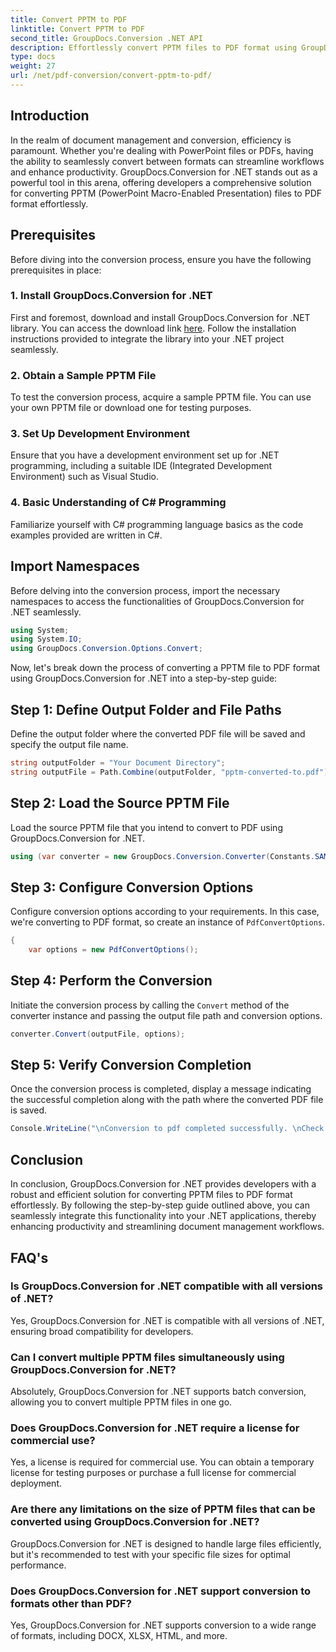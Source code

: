 ```yaml
---
title: Convert PPTM to PDF
linktitle: Convert PPTM to PDF
second_title: GroupDocs.Conversion .NET API
description: Effortlessly convert PPTM files to PDF format using GroupDocs.Conversion for .NET. Streamline document management workflows with ease.
type: docs
weight: 27
url: /net/pdf-conversion/convert-pptm-to-pdf/
---
```

## Introduction
In the realm of document management and conversion, efficiency is paramount. Whether you're dealing with PowerPoint files or PDFs, having the ability to seamlessly convert between formats can streamline workflows and enhance productivity. GroupDocs.Conversion for .NET stands out as a powerful tool in this arena, offering developers a comprehensive solution for converting PPTM (PowerPoint Macro-Enabled Presentation) files to PDF format effortlessly.
## Prerequisites
Before diving into the conversion process, ensure you have the following prerequisites in place:
### 1. Install GroupDocs.Conversion for .NET
First and foremost, download and install GroupDocs.Conversion for .NET library. You can access the download link [here](https://releases.groupdocs.com/conversion/net/). Follow the installation instructions provided to integrate the library into your .NET project seamlessly.
### 2. Obtain a Sample PPTM File
To test the conversion process, acquire a sample PPTM file. You can use your own PPTM file or download one for testing purposes.
### 3. Set Up Development Environment
Ensure that you have a development environment set up for .NET programming, including a suitable IDE (Integrated Development Environment) such as Visual Studio.
### 4. Basic Understanding of C# Programming
Familiarize yourself with C# programming language basics as the code examples provided are written in C#.

## Import Namespaces
Before delving into the conversion process, import the necessary namespaces to access the functionalities of GroupDocs.Conversion for .NET seamlessly.
```csharp
using System;
using System.IO;
using GroupDocs.Conversion.Options.Convert;
```

Now, let's break down the process of converting a PPTM file to PDF format using GroupDocs.Conversion for .NET into a step-by-step guide:
## Step 1: Define Output Folder and File Paths
Define the output folder where the converted PDF file will be saved and specify the output file name.
```csharp
string outputFolder = "Your Document Directory";
string outputFile = Path.Combine(outputFolder, "pptm-converted-to.pdf");
```
## Step 2: Load the Source PPTM File
Load the source PPTM file that you intend to convert to PDF using GroupDocs.Conversion for .NET.
```csharp
using (var converter = new GroupDocs.Conversion.Converter(Constants.SAMPLE_PPTM))
```
## Step 3: Configure Conversion Options
Configure conversion options according to your requirements. In this case, we're converting to PDF format, so create an instance of `PdfConvertOptions`.
```csharp
{
    var options = new PdfConvertOptions();
```
## Step 4: Perform the Conversion
Initiate the conversion process by calling the `Convert` method of the converter instance and passing the output file path and conversion options.
```csharp
converter.Convert(outputFile, options);
```
## Step 5: Verify Conversion Completion
Once the conversion process is completed, display a message indicating the successful completion along with the path where the converted PDF file is saved.
```csharp
Console.WriteLine("\nConversion to pdf completed successfully. \nCheck output in {0}", outputFolder);
```

## Conclusion
In conclusion, GroupDocs.Conversion for .NET provides developers with a robust and efficient solution for converting PPTM files to PDF format effortlessly. By following the step-by-step guide outlined above, you can seamlessly integrate this functionality into your .NET applications, thereby enhancing productivity and streamlining document management workflows.
## FAQ's
### Is GroupDocs.Conversion for .NET compatible with all versions of .NET?
Yes, GroupDocs.Conversion for .NET is compatible with all versions of .NET, ensuring broad compatibility for developers.
### Can I convert multiple PPTM files simultaneously using GroupDocs.Conversion for .NET?
Absolutely, GroupDocs.Conversion for .NET supports batch conversion, allowing you to convert multiple PPTM files in one go.
### Does GroupDocs.Conversion for .NET require a license for commercial use?
Yes, a license is required for commercial use. You can obtain a temporary license for testing purposes or purchase a full license for commercial deployment.
### Are there any limitations on the size of PPTM files that can be converted using GroupDocs.Conversion for .NET?
GroupDocs.Conversion for .NET is designed to handle large files efficiently, but it's recommended to test with your specific file sizes for optimal performance.
### Does GroupDocs.Conversion for .NET support conversion to formats other than PDF?
Yes, GroupDocs.Conversion for .NET supports conversion to a wide range of formats, including DOCX, XLSX, HTML, and more.
